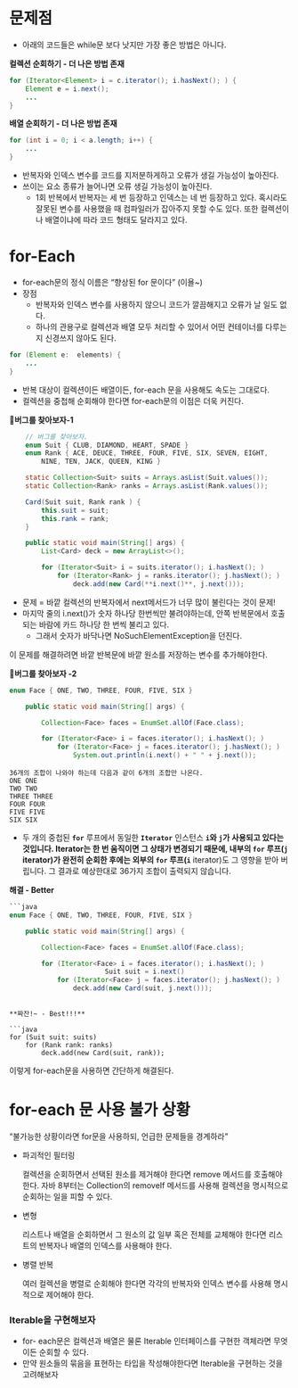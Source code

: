 # 문제점

- 아래의 코드들은 while문 보다 낫지만 가장 좋은 방법은 아니다.

**컬렉션 순회하기 - 더 나은 방법 존재**

```java
for (Iterator<Element> i = c.iterator(); i.hasNext(); ) {
    Element e = i.next();
    ...
}
```

**배열 순회하기 - 더 나은 방법 존재**

```java
for (int i = 0; i < a.length; i++) {
    ...
}
```

- 반복자와 인덱스 변수를 코드를 지저분하게하고 오류가 생길 가능성이 높아진다.
- 쓰이는 요소 종류가 늘어나면 오류 생길 가능성이 높아진다.
    - 1회 반복에서 반복자는 세 번 등장하고 인덱스는 네 번 등장하고 있다. 혹시라도 잘못된 변수를 사용했을 때 컴파일러가 잡아주지 못할 수도 있다. 또한 컬렉션이나 배열이냐에 따라 코드 형태도 달라지고 있다.

# for-Each

- for-each문의 정식 이름은 “향상된 for 문이다” (이욜~)
- 장점
    - 반복자와 인덱스 변수를 사용하지 않으니 코드가 깔끔해지고 오류가 날 일도 없다.
    - 하나의 관용구로 컬렉션과 배열 모두 처리할 수 있어서 어떤 컨테이너를 다루는지 신경쓰지 않아도 된다.

```java
for (Element e:  elements) { 
    ...
}
```

- 반복 대상이 컬렉션이든 배열이든, for-each 문을 사용해도 속도는 그대로다.
- 컬렉션을 중첩해 순회해야 한다면 for-each문의 이점은 더욱 커진다.

🐛**버그를 찾아보자-1**

```java
    // 버그를 찾아보자.
    enum Suit { CLUB, DIAMOND, HEART, SPADE }
    enum Rank { ACE, DEUCE, THREE, FOUR, FIVE, SIX, SEVEN, EIGHT,
        NINE, TEN, JACK, QUEEN, KING }

    static Collection<Suit> suits = Arrays.asList(Suit.values());
    static Collection<Rank> ranks = Arrays.asList(Rank.values());

    Card(Suit suit, Rank rank ) {
        this.suit = suit;
        this.rank = rank;
    }

    public static void main(String[] args) {
        List<Card> deck = new ArrayList<>();

        for (Iterator<Suit> i = suits.iterator(); i.hasNext(); )
            for (Iterator<Rank> j = ranks.iterator(); j.hasNext(); )
                deck.add(new Card(**i.next()**, j.next()));
```

- 문제 = 바깥 컬렉션의 반복자에서 next메서드가 너무 많이 불린다는 것이 문제!
- 마지막 줄의 i.next()가 숫자 하나당 한번씩만 불려야하는데, 안쪽 반복문에서 호출되는 바람에 카드 하나당 한 번씩 불리고 있다.
    - 그래서 숫자가 바닥나면 NoSuchElementException을 던진다.

이 문제를 해결하려면 바깥 반복문에 바깥 원소를 저장하는 변수를 추가해야한다.

🐛**버그를 찾아보자 -2**

```java
enum Face { ONE, TWO, THREE, FOUR, FIVE, SIX }

    public static void main(String[] args) {

        Collection<Face> faces = EnumSet.allOf(Face.class);

        for (Iterator<Face> i = faces.iterator(); i.hasNext(); )
            for (Iterator<Face> j = faces.iterator(); j.hasNext(); )
                System.out.println(i.next() + " " + j.next());
```

```
36개의 조합이 나와야 하는데 다음과 같이 6개의 조합만 나온다. 
ONE ONE
TWO TWO
THREE THREE
FOUR FOUR
FIVE FIVE
SIX SIX
```

- 두 개의 중첩된 **`for`** 루프에서 동일한 **`Iterator`** 인스턴스 **`i`**와 **`j`**가 사용되고 있다는 것입니다. Iterator는 한 번 움직이면 그 상태가 변경되기 때문에, 내부의 **`for`** 루프(**`j`** iterator)가 완전히 순회한 후에는 외부의 **`for`** 루프(**`i`** iterator)도 그 영향을 받아 버립니다. 그 결과로 예상한대로 36가지 조합이 출력되지 않습니다.

**해결 - Better**

```java
```java
enum Face { ONE, TWO, THREE, FOUR, FIVE, SIX }

    public static void main(String[] args) {

        Collection<Face> faces = EnumSet.allOf(Face.class);

        for (Iterator<Face> i = faces.iterator(); i.hasNext(); )
						Suit suit = i.next()
            for (Iterator<Face> j = faces.iterator(); j.hasNext(); )
                deck.add(new Card(suit, j.next()));
```
```

**짜잔!~ - Best!!!**

```java
for (Suit suit: suits)
    for (Rank rank: ranks)
        deck.add(new Card(suit, rank));
```

이렇게 for-each문을 사용하면 간단하게 해결된다.

# for-each 문 사용 불가 상황

“불가능한 상황이라면 for문을 사용하되, 언급한 문제들을 경계하라”

- 파괴적인 필터링

  컬렉션을 순회하면서 선택된 원소를 제거해야 한다면 remove 메서드를 호출해야 한다. 자바 8부터는 Collection의 removeIf 메서드를 사용해 컬렉션을 명시적으로 순회하는 일을 피할 수 있다.

- 변형

  리스트나 배열을 순회하면서 그 원소의 값 일부 혹은 전체를 교체해야 한다면 리스트의 반복자나 배열의 인덱스를 사용해야 한다.

- 병렬 반복

  여러 컬렉션을 병렬로 순회해야 한다면 각각의 반복자와 인덱스 변수를 사용해 명시적으로 제어해야 한다.


### Iterable을 구현해보자

- for- each문은 컬렉션과 배열은 물론 Iterable 인터페이스를 구현한 객체라면 무엇이든 순회할 수 있다.
- 만약 원소들의 묶음을 표현하는 타입을 작성해야한다면 Iterable을 구현하는 것을 고려해보자